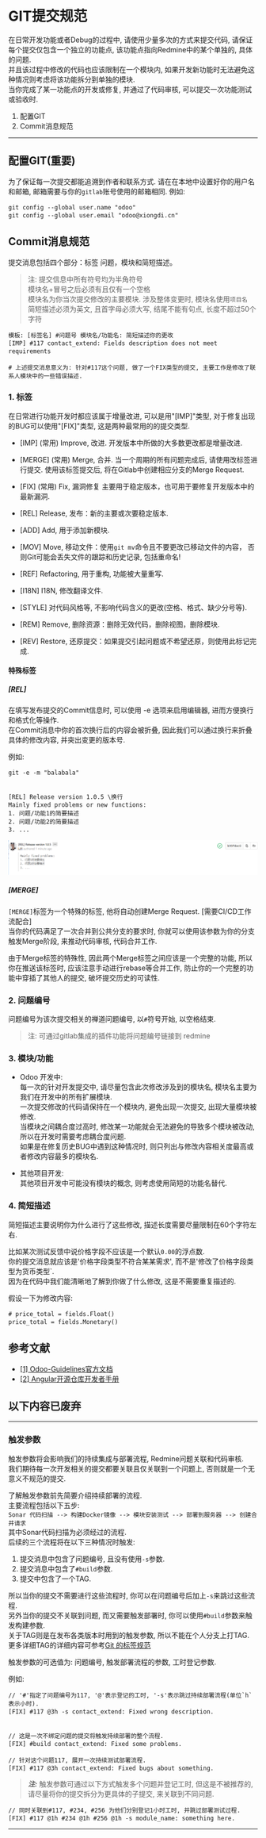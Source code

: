 # GIT提交规范

在日常开发功能或者Debug的过程中, 请使用少量多次的方式来提交代码, 请保证每个提交仅包含一个独立的功能点,
该功能点指向Redmine中的某个单独的, 具体的问题.  
并且该过程中修改的代码也应该限制在一个模块内, 如果开发新功能时无法避免这种情况则考虑将该功能拆分到单独的模块.    
当你完成了某一功能点的开发或修复, 并通过了代码审核, 可以提交一次功能测试或验收时.  

1. 配置GIT
2. Commit消息规范
    

---

## 配置GIT(重要)  
为了保证每一次提交都能追溯到作者和联系方式.
请在在本地中设置好你的用户名和邮箱, 邮箱需要与你的`gitlab`账号使用的邮箱相同.
例如:  
```
git config --global user.name "odoo"
git config --global user.email "odoo@xiongdi.cn"

```

## Commit消息规范  

提交消息包括四个部分：标签 问题，模块和简短描述。  
> 注: 提交信息中所有符号均为半角符号  
>     模块名+冒号之后必须有且仅有一个空格  
>     模块名为你当次提交修改的主要模块. 涉及整体变更时, 模块名使用`项目名`  
>     简短描述必须为英文, 且首字母必须大写, 结尾不能有句点, 长度不超过50个字符  
```
模板: [标签名] #问题号 模块名/功能名: 简短描述你的更改
[IMP] #117 contact_extend: Fields description does not meet requirements

# 上述提交消息意义为: 针对#117这个问题, 做了一个FIX类型的提交, 主要工作是修改了联系人模块中的一些错误描述.

```

### 1. 标签  

在日常进行功能开发时都应该属于增量改进, 可以是用"[IMP]"类型, 对于修复出现的BUG可以使用"[FIX]"类型, 这是两种最常用的的提交类型.  


- [IMP] (常用) Improve, 改进. 开发版本中所做的大多数更改都是增量改进.
- [MERGE] (常用) Merge, 合并. 当一个周期的所有问题完成后, 请使用改标签进行提交. 使用该标签提交后, 将在Gitlab中创建相应分支的Merge Request.
- [FIX] (常用) Fix, 漏洞修复 主要用于稳定版本，也可用于要修复开发版本中的最新漏洞.
- [REL] Release, 发布：新的主要或次要稳定版本.

- [ADD] Add, 用于添加新模块.
- [MOV] Move, 移动文件：使用`git mv`命令且不要更改已移动文件的内容，
否则Git可能会丢失文件的跟踪和历史记录, 包括重命名!
- [REF] Refactoring, 用于重构, 功能被大量重写.
- [I18N] I18N, 修改翻译文件.
- [STYLE] 对代码风格等, 不影响代码含义的更改(空格、格式、缺少分号等).   
- [REM] Remove, 删除资源：删除无效代码，删除视图，删除模块.
- [REV] Restore, 还原提交：如果提交引起问题或不希望还原，则使用此标记完成.  


#### 特殊标签
##### [REL]

在填写发布提交的Commit信息时, 可以使用 -e 选项来启用编辑器, 进而方便换行和格式化等操作.  
在Commit消息中你的首次换行后的内容会被折叠, 因此我们可以通过换行来折叠具体的修改内容, 并突出变更的版本号.  


例如:
```
git -e -m "balabala"


[REL] Release version 1.0.5 \换行
Mainly fixed problems or new functions:
1. 问题/功能1的简要描述
2. 问题/功能2的简要描述
3. ...

```

![](./img/rel_commit_example.png)  



##### [MERGE]

`[MERGE]`标签为一个特殊的标签, 他将自动创建Merge Request. [需要CI/CD工作流配合]  
当你的代码满足了一次合并到公共分支的要求时, 你就可以使用该参数为你的分支触发Merge阶段, 来推动代码审核, 代码合并工作.  

由于Merge标签的特殊性, 因此两个Merge标签之间应该是一个完整的功能, 所以你在推送该标签时, 
应该注意手动进行rebase等合并工作, 防止你的一个完整的功能中穿插了其他人的提交, 破坏提交历史的可读性.  

### 2. 问题编号
问题编号为该次提交相关的禅道问题编号, 以`#`符号开始, 以空格结束.  
> 注: 可通过gitlab集成的插件功能将问题编号链接到 redmine


### 3. 模块/功能 

- Odoo 开发中:  
每一次的针对开发提交中, 请尽量包含此次修改涉及到的模块名, 模块名主要为我们在开发中的所有扩展模块.  
一次提交修改的代码请保持在一个模块内, 避免出现一次提交, 出现大量模块被修改.  
当模块之间耦合度过高时, 修改某一功能就会无法避免的导致多个模块被改动, 所以在开发时需要考虑耦合度问题.  
如果是在修复历史BUG中遇到这种情况时, 则只列出与修改内容相关度最高或者修改内容最多的模块名.  

- 其他项目开发:  
其他项目开发中可能没有模块的概念, 则考虑使用简短的功能名替代.  

### 4. 简短描述  

简短描述主要说明你为什么进行了这些修改, 描述长度需要尽量限制在60个字符左右.  

比如某次测试反馈中说价格字段不应该是一个默认`0.00`的浮点数.  
你的提交消息就应该是'价格字段类型不符合某某需求', 而不是'修改了价格字段类型为货币类型`.  
因为在代码中我们能清晰地了解到你做了什么修改, 这是不需要重复描述的.  

假设一下为修改内容:  
```
# price_total = fields.Float()
price_total = fields.Monetary()

```



## 参考文献  
- [[1] Odoo-Guidelines官方文档](https://www.odoo.com/documentation/12.0/reference/guidelines.html#git)   
- [[2] Angular开源仓库开发者手册](https://github.com/angular/angular.js/blob/master/DEVELOPERS.md#type)  



## 以下内容已废弃
---
### 触发参数  

触发参数将会影响我们的持续集成与部署流程, Redmine问题关联和代码审核.  
我们期待每一次开发相关的提交都要关联且仅关联到一个问题上, 否则就是一个无意义不规范的提交.   

了解触发参数前先简要介绍持续部署的流程.  
主要流程包括以下五步:  
`Sonar 代码扫描 --> 构建Docker镜像 --> 模块安装测试 --> 部署到服务器 --> 创建合并请求`  
其中Sonar代码扫描为必须经过的流程.  
后续的三个流程将在以下三种情况时触发:  
1. 提交消息中包含了问题编号, 且没有使用`-s`参数.
2. 提交消息中包含了`#build`参数. 
3. 提交中包含了一个TAG. 

所以当你的提交不需要进行这些流程时, 你可以在问题编号后加上`-s`来跳过这些流程.  
另外当你的提交不关联到问题, 而又需要触发部署时, 你可以使用`#build`参数来触发构建参数.  
关于TAG则是在发布各类版本时用到的触发参数, 所以不能在个人分支上打TAG. 更多详细TAG的详细内容可参考[Git 的标签规范](./gitTagStandard.md)  

触发参数的可选值为: 问题编号, 触发部署流程的参数, 工时登记参数.  


例如:  

```
// '#'指定了问题编号为117, '@'表示登记的工时, '-s'表示跳过持续部署流程(单位`h`表示小时). 
[FIX] #117 @3h -s contact_extend: Fixed wrong description. 


// 这是一次不绑定问题的提交将触发持续部署的整个流程.
[FIX] #build contact_extend: Fixed some problems.  

// 针对这个问题117, 展开一次持续测试部署流程.  
[FIX] #117 @3h contact_extend: Fixed bugs about something. 
```  

> ***注:*** 触发参数可通过以下方式触发多个问题并登记工时, 但这是不被推荐的, 请尽量将你的提交拆分为更具体的子提交, 来关联到不同问题.  

```
// 同时关联到#117, #234, #256 为他们分别登记1小时工时, 并跳过部署测试过程.  
[FIX] #117 @1h #234 @1h #256 @1h -s module_name: something here. 
```

---

